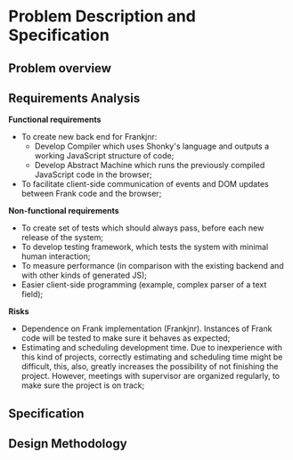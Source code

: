 # Problem Description and Specification

## Problem overview

## Requirements Analysis

**Functional requirements**

* To create new back end for Frankjnr:
    + Develop Compiler which uses Shonky's language and outputs a working JavaScript structure of code;
    + Develop Abstract Machine which runs the previously compiled JavaScript code in the browser;
* To facilitate client-side communication of events and DOM updates between Frank code and the browser;


**Non-functional requirements**

* To create set of tests which should always pass, before each new release of the system;
* To develop testing framework, which tests the system with minimal human interaction;
* To measure performance (in comparison with the existing backend and with other kinds of generated JS);
* Easier client-side programming (example, complex parser of a text field);

**Risks** 

* Dependence on Frank implementation (Frankjnr). Instances of Frank code will be tested to make sure
  it behaves as expected;
* Estimating and scheduling development time. Due to inexperience with this kind of projects, correctly
  estimating and scheduling time might be difficult, this, also, greatly increases the possibility
  of not finishing the project. However, meetings with supervisor are organized regularly, to make sure
  the project is on track;

## Specification

## Design Methodology
